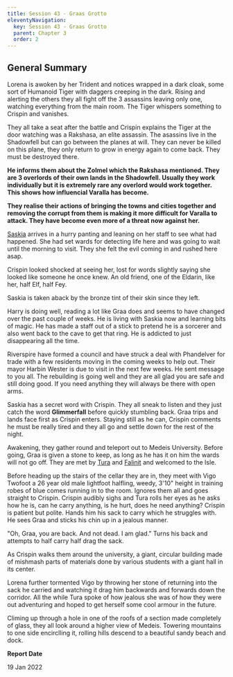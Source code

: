 ```yaml
---
title: Session 43 - Graas Grotto
eleventyNavigation:
  key: Session 43 - Graas Grotto
  parent: Chapter 3
  order: 2
---
```


## General Summary

Lorena is awoken by her Trident and notices wrapped in a dark cloak, some sort of Humanoid Tiger with daggers creeping in the dark. Rising and alerting the others they all fight off the 3 assassins leaving only one, watching everything from the main room. The Tiger whispers something to Crispin and vanishes.  

 They all take a seat after the battle and Crispin explains the Tiger at the door watching was a Rakshasa, an elite assassin. The asassins live in the Shadowfell but can go between the planes at will. They can never be killed on this plane, they only return to grow in energy again to come back. They must be destroyed there.  

 **He informs them about the Zolmel which the Rakshasa mentioned. They are 3 overlords of their own lands in the Shadowfell. Usually they work individually but it is extremely rare any overlord would work together. This shows how influencial Varalla has become.**  

 **They realise their actions of bringing the towns and cities together and removing the corrupt from them is making it more difficult for Varalla to attack. They have become even more of a threat now against her.**  

 [Saskia](/w/vlendir-drusslegend/a/saskia-person) arrives in a hurry panting and leaning on her staff to see what had happened. She had set wards for detecting life here and was going to wait until the morning to visit. They she felt the evil coming in and rushed here asap.  

 Crispin looked shocked at seeing her, lost for words slightly saying she looked like someone he once knew. An old friend, one of the Eldarin, like her, half Elf, half Fey.  

 Saskia is taken aback by the bronze tint of their skin since they left.  

 Harry is doing well, reading a lot like Graa does and seems to have changed over the past couple of weeks. He is living with Saskia now and learning bits of magic. He has made a staff out of a stick to pretend he is a sorcerer and also went back to the cave to get that ring. He is addicted to just disappearing all the time.  

 Riverspire have formed a council and have struck a deal with Phandelver for trade with a few residents moving in the coming weeks to help out. Their mayor Harbin Wester is due to visit in the next few weeks. He sent message to you all. The rebuilding is going well and they are all glad you are safe and still doing good. If you need anything they will always be there with open arms.  

 Saskia has a secret word with Crispin. They all sneak to listen and they just catch the word **Glimmerfall** before quickly stumbling back. Graa trips and lands face first as Crispin enters. Staying still as he can, Crispin comments he must be really tired and they all go and settle down for the rest of the night.  

 Awakening, they gather round and teleport out to Medeis University. Before going, Graa is given a stone to keep, as long as he has it on him the wards will not go off. They are met by [Tura](/w/vlendir-drusslegend/a/tura-person) and [Falinit](/w/vlendir-drusslegend/a/falinit-person) and welcomed to the Isle.  

 Before heading up the stairs of the cellar they are in, they meet with Vigo Twofoot a 26 year old male lightfoot halfling, weedy, 3'10" height in training robes of blue comes running in to the room. Ignores them all and goes straight to Crispin. Crispin audibly sighs and Tura rolls her eyes as he asks how he is, can he carry anything, is he hurt, does he need anything? Crispin is patient but polite. Hands him his sack to carry which he struggles with. He sees Graa and sticks his chin up in a jealous manner.  

 "Oh, Graa, you are back. And not dead. I am glad." Turns his back and attempts to half carry half drag the sack.  

 As Crispin walks them around the university, a giant, circular building made of mishmash parts of materials done by various students with a giant hall in its center.  

 Lorena further tormented Vigo by throwing her stone of returning into the sack he carried and watching it drag him backwards and forwards down the corridor. All the while Tura spoke of how jealous she was of how they were out adventuring and hoped to get herself some cool armour in the future.  

 Climing up through a hole in one of the roofs of a section made completely of glass, they all look around a higher view of Medeis. Towering mountains to one side encirclling it, rolling hills descend to a beautiful sandy beach and dock.

**Report Date**

19 Jan 2022